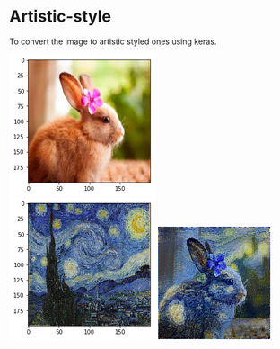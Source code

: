 # Artistic-style
To convert the image to artistic styled ones using keras.

![bunny](https://github.com/ninjakx/Artistic-style/blob/master/bunny.png) ![starry night](https://github.com/ninjakx/Artistic-style/blob/master/starry_night.png) ![result](https://github.com/ninjakx/Artistic-style/blob/master/result.png)
